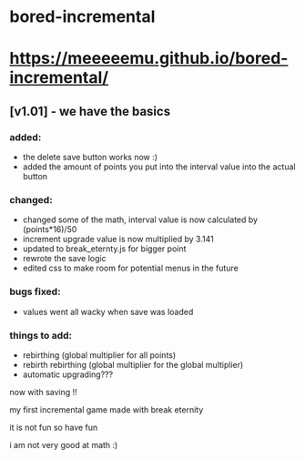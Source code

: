 # bored-incremental

# https://meeeeemu.github.io/bored-incremental/

## [v1.01] - we have the basics

### added:
  - the delete save button works now :)
  - added the amount of points you put into the interval value into the actual button

### changed:
  - changed some of the math, interval value is now calculated by (points*16)/50
  - increment upgrade value is now multiplied by 3.141
  - updated to break_eternty.js for bigger point
  - rewrote the save logic
  - edited css to make room for potential menus in the future

### bugs fixed:
  - values went all wacky when save was loaded

### things to add:
  - rebirthing (global multiplier for all points)
  - rebirth rebirthing (global multiplier for the global multiplier)
  - automatic upgrading???

now with saving !!

my first incremental game made with break eternity

it is not fun so have fun

i am not very good at math :)
